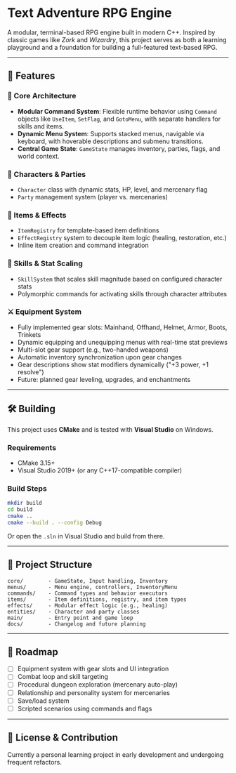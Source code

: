 # Text Adventure RPG Engine

A modular, terminal-based RPG engine built in modern C++. Inspired by classic games like *Zork* and *Wizardry*, this project serves as both a learning playground and a foundation for building a full-featured text-based RPG.

---

## 🚀 Features

### 🧱 Core Architecture
- **Modular Command System**: Flexible runtime behavior using `Command` objects like `UseItem`, `SetFlag`, and `GotoMenu`, with separate handlers for skills and items.
- **Dynamic Menu System**: Supports stacked menus, navigable via keyboard, with hoverable descriptions and submenu transitions.
- **Central Game State**: `GameState` manages inventory, parties, flags, and world context.

### 🧙 Characters & Parties
- `Character` class with dynamic stats, HP, level, and mercenary flag
- `Party` management system (player vs. mercenaries)

### 🧪 Items & Effects
- `ItemRegistry` for template-based item definitions
- `EffectRegistry` system to decouple item logic (healing, restoration, etc.)
- Inline item creation and command integration

### 🧠 Skills & Stat Scaling
- `SkillSystem` that scales skill magnitude based on configured character stats
- Polymorphic commands for activating skills through character attributes

### ⚔️ Equipment System
- Fully implemented gear slots: Mainhand, Offhand, Helmet, Armor, Boots, Trinkets
- Dynamic equipping and unequipping menus with real-time stat previews
- Multi-slot gear support (e.g., two-handed weapons)
- Automatic inventory synchronization upon gear changes
- Gear descriptions show stat modifiers dynamically ("+3 power, +1 resolve")
- Future: planned gear leveling, upgrades, and enchantments


---

## 🛠️ Building

This project uses **CMake** and is tested with **Visual Studio** on Windows.

### Requirements
- CMake 3.15+
- Visual Studio 2019+ (or any C++17-compatible compiler)

### Build Steps

```bash
mkdir build
cd build
cmake ..
cmake --build . --config Debug
```

Or open the `.sln` in Visual Studio and build from there.

---

## 📂 Project Structure

```
core/        - GameState, Input handling, Inventory
menus/       - Menu engine, controllers, InventoryMenu
commands/    - Command types and behavior executors
items/       - Item definitions, registry, and item types
effects/     - Modular effect logic (e.g., healing)
entities/    - Character and party classes
main/        - Entry point and game loop
docs/        - Changelog and future planning
```

---

## 🧭 Roadmap

- [ ] Equipment system with gear slots and UI integration
- [ ] Combat loop and skill targeting
- [ ] Procedural dungeon exploration (mercenary auto-play)
- [ ] Relationship and personality system for mercenaries
- [ ] Save/load system
- [ ] Scripted scenarios using commands and flags

---

## 💬 License & Contribution

Currently a personal learning project in early development and undergoing frequent refactors.
